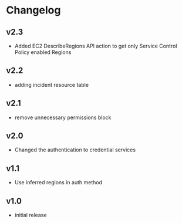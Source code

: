 # Changelog

## v2.3

- Added EC2 DescribeRegions API action to get only Service Control Policy enabled Regions

## v2.2

- adding incident resource table

## v2.1

- remove unnecessary permissions block

## v2.0

- Changed the authentication to credential services

## v1.1

- Use inferred regions in auth method

## v1.0

- initial release

